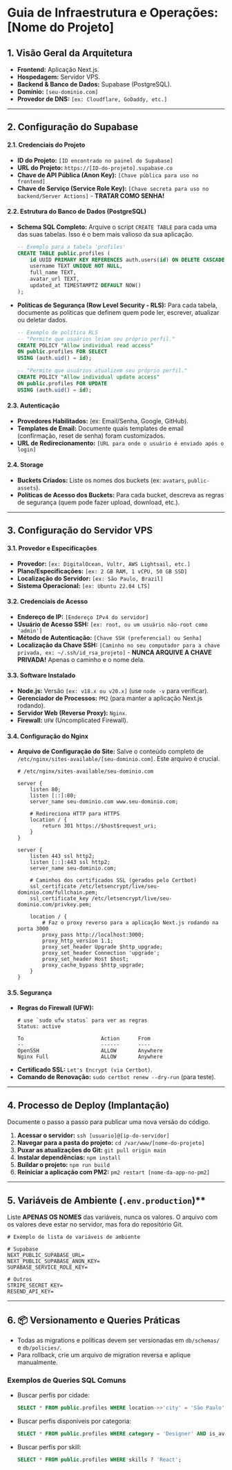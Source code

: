 # Guia de Infraestrutura e Operações: [Nome do Projeto]

## 1. Visão Geral da Arquitetura

*   **Frontend:** Aplicação Next.js.
*   **Hospedagem:** Servidor VPS.
*   **Backend & Banco de Dados:** Supabase (PostgreSQL).
*   **Domínio:** `[seu-dominio.com]`
*   **Provedor de DNS:** `[ex: Cloudflare, GoDaddy, etc.]`

---

## 2. Configuração do Supabase

#### 2.1. Credenciais do Projeto
*   **ID do Projeto:** `[ID encontrado no painel do Supabase]`
*   **URL do Projeto:** `https://[ID-do-projeto].supabase.co`
*   **Chave de API Pública (Anon Key):** `[Chave pública para uso no frontend]`
*   **Chave de Serviço (Service Role Key):** `[Chave secreta para uso no backend/Server Actions]` - **TRATAR COMO SENHA!**

#### 2.2. Estrutura do Banco de Dados (PostgreSQL)
*   **Schema SQL Completo:** Arquive o script `CREATE TABLE` para cada uma das suas tabelas. Isso é o bem mais valioso da sua aplicação.
    ```sql
    -- Exemplo para a tabela 'profiles'
    CREATE TABLE public.profiles (
        id UUID PRIMARY KEY REFERENCES auth.users(id) ON DELETE CASCADE,
        username TEXT UNIQUE NOT NULL,
        full_name TEXT,
        avatar_url TEXT,
        updated_at TIMESTAMPTZ DEFAULT NOW()
    );
    ```
*   **Políticas de Segurança (Row Level Security - RLS):** Para cada tabela, documente as políticas que definem quem pode ler, escrever, atualizar ou deletar dados.
    ```sql
    -- Exemplo de política RLS
    -- "Permite que usuários leiam seu próprio perfil."
    CREATE POLICY "Allow individual read access"
    ON public.profiles FOR SELECT
    USING (auth.uid() = id);

    -- "Permite que usuários atualizem seu próprio perfil."
    CREATE POLICY "Allow individual update access"
    ON public.profiles FOR UPDATE
    USING (auth.uid() = id);
    ```

#### 2.3. Autenticação
*   **Provedores Habilitados:** (ex: Email/Senha, Google, GitHub).
*   **Templates de Email:** Documente quais templates de email (confirmação, reset de senha) foram customizados.
*   **URL de Redirecionamento:** `[URL para onde o usuário é enviado após o login]`

#### 2.4. Storage
*   **Buckets Criados:** Liste os nomes dos buckets (ex: `avatars`, `public-assets`).
*   **Políticas de Acesso dos Buckets:** Para cada bucket, descreva as regras de segurança (quem pode fazer upload, download, etc.).

---

## 3. Configuração do Servidor VPS

#### 3.1. Provedor e Especificações
*   **Provedor:** `[ex: DigitalOcean, Vultr, AWS Lightsail, etc.]`
*   **Plano/Especificações:** `[ex: 2 GB RAM, 1 vCPU, 50 GB SSD]`
*   **Localização do Servidor:** `[ex: São Paulo, Brazil]`
*   **Sistema Operacional:** `[ex: Ubuntu 22.04 LTS]`

#### 3.2. Credenciais de Acesso
*   **Endereço de IP:** `[Endereço IPv4 do servidor]`
*   **Usuário de Acesso SSH:** `[ex: root, ou um usuário não-root como 'admin']`
*   **Método de Autenticação:** `[Chave SSH (preferencial) ou Senha]`
*   **Localização da Chave SSH:** `[Caminho no seu computador para a chave privada, ex: ~/.ssh/id_rsa_projeto]` - **NUNCA ARQUIVE A CHAVE PRIVADA!** Apenas o caminho e o nome dela.

#### 3.3. Software Instalado
*   **Node.js:** Versão `[ex: v18.x ou v20.x]` (use `node -v` para verificar).
*   **Gerenciador de Processos:** `PM2` (para manter a aplicação Next.js rodando).
*   **Servidor Web (Reverse Proxy):** `Nginx`.
*   **Firewall:** `UFW` (Uncomplicated Firewall).

#### 3.4. Configuração do Nginx
*   **Arquivo de Configuração do Site:** Salve o conteúdo completo de `/etc/nginx/sites-available/[seu-dominio.com]`. Este arquivo é crucial.
    ```nginx
    # /etc/nginx/sites-available/seu-dominio.com

    server {
        listen 80;
        listen [::]:80;
        server_name seu-dominio.com www.seu-dominio.com;

        # Redireciona HTTP para HTTPS
        location / {
            return 301 https://$host$request_uri;
        }
    }

    server {
        listen 443 ssl http2;
        listen [::]:443 ssl http2;
        server_name seu-dominio.com;

        # Caminhos dos certificados SSL (gerados pelo Certbot)
        ssl_certificate /etc/letsencrypt/live/seu-dominio.com/fullchain.pem;
        ssl_certificate_key /etc/letsencrypt/live/seu-dominio.com/privkey.pem;

        location / {
            # Faz o proxy reverso para a aplicação Next.js rodando na porta 3000
            proxy_pass http://localhost:3000;
            proxy_http_version 1.1;
            proxy_set_header Upgrade $http_upgrade;
            proxy_set_header Connection 'upgrade';
            proxy_set_header Host $host;
            proxy_cache_bypass $http_upgrade;
        }
    }
    ```

#### 3.5. Segurança
*   **Regras do Firewall (UFW):**
    ```
    # use `sudo ufw status` para ver as regras
    Status: active

    To                         Action      From
    --                         ------      ----
    OpenSSH                    ALLOW       Anywhere
    Nginx Full                 ALLOW       Anywhere
    ```
*   **Certificado SSL:** `Let's Encrypt (via Certbot)`.
*   **Comando de Renovação:** `sudo certbot renew --dry-run` (para teste).

---

## 4. Processo de Deploy (Implantação)

Documente o passo a passo para publicar uma nova versão do código.

1.  **Acessar o servidor:** `ssh [usuario]@[ip-do-servidor]`
2.  **Navegar para a pasta do projeto:** `cd /var/www/[nome-do-projeto]`
3.  **Puxar as atualizações do Git:** `git pull origin main`
4.  **Instalar dependências:** `npm install`
5.  **Buildar o projeto:** `npm run build`
6.  **Reiniciar a aplicação com PM2:** `pm2 restart [nome-da-app-no-pm2]`

---

## 5. Variáveis de Ambiente (`.env.production`)**

Liste **APENAS OS NOMES** das variáveis, nunca os valores. O arquivo com os valores deve estar no servidor, mas fora do repositório Git.

```
# Exemplo de lista de variáveis de ambiente

# Supabase
NEXT_PUBLIC_SUPABASE_URL=
NEXT_PUBLIC_SUPABASE_ANON_KEY=
SUPABASE_SERVICE_ROLE_KEY=

# Outros
STRIPE_SECRET_KEY=
RESEND_API_KEY=
```

---

## 6. 📦 Versionamento e Queries Práticas

- Todas as migrations e políticas devem ser versionadas em `db/schemas/` e `db/policies/`.
- Para rollback, crie um arquivo de migration reversa e aplique manualmente.

### Exemplos de Queries SQL Comuns
- Buscar perfis por cidade:
  ```sql
  SELECT * FROM public.profiles WHERE location->>'city' = 'São Paulo';
  ```
- Buscar perfis disponíveis por categoria:
  ```sql
  SELECT * FROM public.profiles WHERE category = 'Designer' AND is_available = true;
  ```
- Buscar perfis por skill:
  ```sql
  SELECT * FROM public.profiles WHERE skills ? 'React';
  ```
